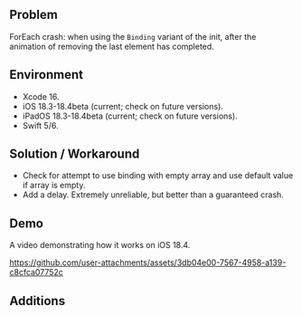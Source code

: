 ## Problem


ForEach crash: when using the `Binding` variant of the init, after the animation of removing the last element has completed.


## Environment


- Xcode 16.
- iOS 18.3-18.4beta (current; check on future versions).
- iPadOS 18.3-18.4beta (current; check on future versions).
- Swift 5/6.


## Solution / Workaround


- Check for attempt to use binding with empty array and use default value if array is empty.
- Add a delay. Extremely unreliable, but better than a guaranteed crash.


## Demo


A video demonstrating how it works on iOS 18.4.


https://github.com/user-attachments/assets/3db04e00-7567-4958-a139-c8cfca07752c


## Additions
